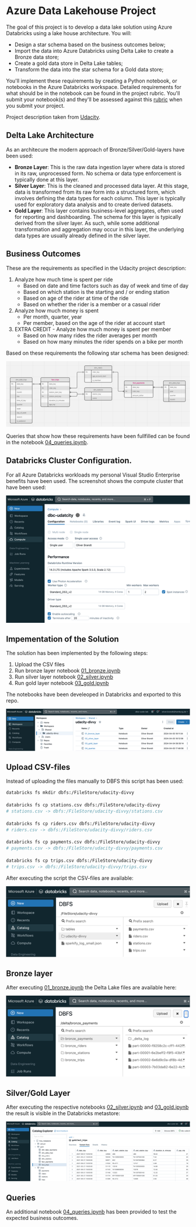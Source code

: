 # Azure Data Lakehouse Project

The goal of this project is to develop a data lake solution using Azure Databricks using a lake house architecture. You will:

- Design a star schema based on the business outcomes below;
- Import the data into Azure Databricks using Delta Lake to create a Bronze data store;
- Create a gold data store in Delta Lake tables;
- Transform the data into the star schema for a Gold data store;

You'll implement these requirements by creating a Python notebook, or notebooks in the Azure Databricks workspace. Detailed requirements for what should be in the notebook can be found in the project rubric. You'll submit your notebook(s) and they'll be assessed against this [rubric](https://review.udacity.com/#!/rubrics/5401) when you submit your project.

Project description taken from [Udacity](https://learn.udacity.com/nanodegrees/nd0277/parts/cd11531/lessons/87bca798-16a9-4dae-aba3-b73a10370fe1/concepts/b7e28f58-02d5-45a5-a931-ea24d50c3eff).

## Delta Lake Architecture

As an architecure the modern approach of Bronze/Silver/Gold-layers have been used:

- **Bronze Layer**: This is the raw data ingestion layer where data is stored in its raw, unprocessed form. No schema or data type enforcement is typically done at this layer.
- **Silver Layer**: This is the cleaned and processed data layer. At this stage, data is transformed from its raw form into a structured form, which involves defining the data types for each column. This layer is typically used for exploratory data analysis and to create derived datasets.
- **Gold Layer**: This layer contains business-level aggregates, often used for reporting and dashboarding. The schema for this layer is typically derived from the silver layer. As such, while some additional transformation and aggregation may occur in this layer, the underlying data types are usually already defined in the silver layer.

## Business Outcomes
These are the requirements as specified in the Udacity project description:

1. Analyze how much time is spent per ride
   - Based on date and time factors such as day of week and time of day
   - Based on which station is the starting and / or ending station
   - Based on age of the rider at time of the ride
   - Based on whether the rider is a member or a casual rider
2. Analyze how much money is spent
   - Per month, quarter, year
   - Per member, based on the age of the rider at account start
3. EXTRA CREDIT - Analyze how much money is spent per member
   - Based on how many rides the rider averages per month
   - Based on how many minutes the rider spends on a bike per month

Based on these requirements the following star schema has been designed:

![Star Schema](./images/star_schema.png)

Queries that show how these requirements have been fullfilled can be found in the notebook [04_queries.ipynb](./04_queries.ipynb).

## Databricks Cluster Configuration.
For all Azure Databricks workloads my personal Visual Studio Enterprise benefits have been used. The screenshot shows the compute cluster that have been used:

![Databricks Cluster Configuration](./images/cluster_configuration.png)

## Impementation of the Solution
The solution has been implemented by the following steps:
1. Upload the CSV files
2. Run bronze layer notebook [01_bronze.ipynb](./01_bronze_layer.ipynb)
3. Run silver layer notebook [02_silver.ipynb](./02_silver_layer.ipynb)
4. Run gold layer notebook [03_gold.ipynb](./03_gold_layer.ipynb)

The notebooks have been develeoped in Databricks and exported to this repo.

![Jupyter Notebooks](./images/notebooks.png)

## Upload CSV-files
Instead of uploading the files manually to DBFS this script has been used:

```bash
databricks fs mkdir dbfs:/FileStore/udacity-divvy

databricks fs cp stations.csv dbfs:/FileStore/udacity-divvy
# stations.csv -> dbfs:/FileStore/udacity-divvy/stations.csv

databricks fs cp riders.csv dbfs:/FileStore/udacity-divvy
# riders.csv -> dbfs:/FileStore/udacity-divvy/riders.csv

databricks fs cp payments.csv dbfs:/FileStore/udacity-divvy
# payments.csv -> dbfs:/FileStore/udacity-divvy/payments.csv

databricks fs cp trips.csv dbfs:/FileStore/udacity-divvy
# trips.csv -> dbfs:/FileStore/udacity-divvy/trips.csv
```

After executing the script the CSV-files are available:

![DBFS Raw Data](./images/dbfs_raw_data.png)

## Bronze layer
After executing [01_bronze.ipynb](./01_bronze_layer.ipynb) the Delta Lake files are available here:

![DBFS Bronze Delta](./images/dbfs_bronze_delta.png)

## Silver/Gold Layer
After executing the respective notebooks  [02_silver.ipynb](./02_silver_layer.ipynb) and [03_gold.ipynb](./03_gold_layer.ipynb) the result is visible in the Databricks metastore:

![Metastoe Silver Gold](./images/metastore_silver_gold.png)

## Queries
An additional notebook [04_queries.ipynb](./04_queries.ipynb) has been provided to test the expected business outcomes.